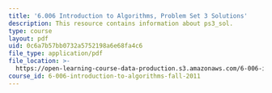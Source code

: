 ```yaml
---
title: '6.006 Introduction to Algorithms, Problem Set 3 Solutions'
description: This resource contains information about ps3_sol.
type: course
layout: pdf
uid: 0c6a7b57bb0732a5752198a6e68fa4c6
file_type: application/pdf
file_location: >-
  https://open-learning-course-data-production.s3.amazonaws.com/6-006-introduction-to-algorithms-fall-2011/0c6a7b57bb0732a5752198a6e68fa4c6_MIT6_006F11_ps3_sol.pdf
course_id: 6-006-introduction-to-algorithms-fall-2011
---
```


